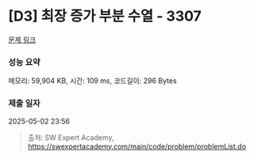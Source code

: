 # [D3] 최장 증가 부분 수열 - 3307 

[문제 링크](https://swexpertacademy.com/main/code/problem/problemDetail.do?contestProbId=AWBOKg-a6l0DFAWr) 

### 성능 요약

메모리: 59,904 KB, 시간: 109 ms, 코드길이: 296 Bytes

### 제출 일자

2025-05-02 23:56



> 출처: SW Expert Academy, https://swexpertacademy.com/main/code/problem/problemList.do